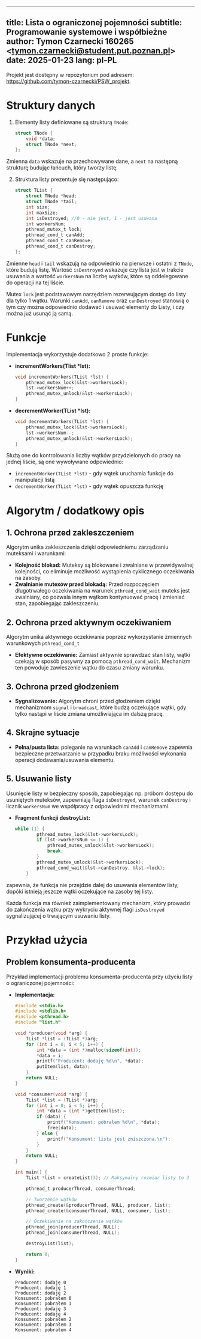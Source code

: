 ﻿

---
title:    Lista o ograniczonej pojemności
subtitle: Programowanie systemowe i współbieżne
author:   Tymon Czarnecki 160265 \<<tymon.czarnecki@student.put.poznan.pl>\>
date:     2025-01-23
lang:     pl-PL
---


Projekt jest dostępny w repozytorium pod adresem:  
<https://github.com/tymon-czarnecki/PSW_projekt>.


# Struktury danych

1. Elementy listy definiowane są strukturą `TNode`:
	```C
	struct TNode {
	    void *data;
	    struct TNode *next;
	};
	```
Zmienna `data` wskazuje na przechowywane dane, a `next` na następną strukturę budując łańcuch, który tworzy listę.

2. Struktura listy prezentuje się następująco:
    ```C
	struct TList {
	    struct TNode *head;
	    struct TNode *tail;
	    int size;
	    int maxSize;
	    int isDestroyed; //0 - nie jest, 1 - jest usuwana
	    int workersNum;
	    pthread_mutex_t lock;
	    pthread_cond_t canAdd;
	    pthread_cond_t canRemove;
	    pthread_cond_t canDestroy;
	};
	```
	
Zmienne `head` i `tail` wskazują na odpowiednio na pierwsze i ostatni z `TNode`, które budują listę. 
Wartość `isDestroyed` wskazuje czy lista jest w trakcie usuwania a wartość `workersNum` na liczbę wątków, które są oddelegowane do operacji na tej liście.

Mutex `lock` jest podstawowym narzędziem rezerwującym dostęp do listy dla tylko 1 wątku.
Warunki `canAdd`, `canRemove` oraz `canDestroyed` stanowią o tym czy można odpowiednio dodawać i usuwać elementy do Listy, i czy można już usunąć ją samą.

# Funkcje

Implementacja wykorzystuje dodatkowo 2 proste funkcje:

- **incrementWorkers(Tlist \*lst):**

	```C
	void incrementWorkers(TList *lst) {
	    pthread_mutex_lock(&lst->workersLock);
	    lst->workersNum++;
	    pthread_mutex_unlock(&lst->workersLock);
	}
	```

- **decrementWorker(TList \*lst):**
	```C
	void decrementWorkers(TList *lst) {
	    pthread_mutex_lock(&lst->workersLock);
	    lst->workersNum--;
	    pthread_mutex_unlock(&lst->workersLock);
	}
	```

Służą one do kontrolowania liczby wątków przydzielonych do pracy na jednej liście, są one wywoływane odpowiednio:
- `incrementWorker(TList *lst)` - gdy wątek uruchamia funkcje do manipulacji listą
- `decrementWorker(TList *lst)` - gdy wątek opuszcza funkcję

# Algorytm / dodatkowy opis

## 1. Ochrona przed zakleszczeniem

Algorytm unika zakleszczenia dzięki odpowiedniemu zarządzaniu muteksami i warunkami:

- **Kolejność blokad:** Muteksy są blokowane i zwalniane w przewidywalnej kolejności, co eliminuje możliwość wystąpienia cyklicznego oczekiwania na zasoby.
-   **Zwalnianie mutexów przed blokadą:** Przed rozpoczęciem długotrwałego oczekiwania na warunek `pthread_cond_wait` muteks jest zwalniany, co pozwala innym wątkom kontynuować pracę i zmieniać stan, zapobiegając zakleszczeniu.

## 2. Ochrona przed aktywnym oczekiwaniem

Algorytm unika aktywnego oczekiwania poprzez wykorzystanie zmiennych warunkowych `pthread_cond_t`

- **Efektywne oczekiwanie:** Zamiast aktywnie sprawdzać stan listy, wątki czekają w sposób pasywny za pomocą `pthread_cond_wait`. Mechanizm ten powoduje zawieszenie wątku do czasu zmiany warunku.

## 3. Ochrona przed głodzeniem

- **Sygnalizowanie:** Algorytm chroni przed głodzeniem dzięki mechanizmom `signal` i `broadcast`, które budzą oczekujące wątki, gdy tylko nastąpi w liście zmiana umożliwiająca im dalszą pracę.

## 4. Skrajne sytuacje

- **Pełna/pusta lista:** poleganie na warunkach `canAdd` i `canRemove` zapewnia bezpieczne przetwarzanie w przypadku braku możliwości wykonania operacji dodawania/usuwania elementu.

## 5. Usuwanie listy
Usunięcie listy w bezpieczny sposób, zapobiegając np. próbom dostępu do usuniętych muteksów, zapewniają flaga `isDestroyed`, warunek `canDestroy` i licznik `workersNum` we współpracy z odpowiednimi mechanizmami.

- **Fragment funkcji destroyList:**

	```C
	while (1) {
	        pthread_mutex_lock(&lst->workersLock);
	        if (lst->workersNum <= 1) {
	            pthread_mutex_unlock(&lst->workersLock);
	            break;
	        }
	        pthread_mutex_unlock(&lst->workersLock);
	        pthread_cond_wait(&lst->canDestroy, &lst->lock);
	    }
	```
zapewnia, że funkcja nie przejdzie dalej do usuwania elementów listy, dopóki istnieją jeszcze wątki oczekujące na zasoby tej listy.
    
Każda funkcja ma również zaimplementowany mechanizm, który prowadzi do zakończenia wątku przy wykryciu aktywnej flagi `isDestroyed` sygnalizującej o trwającym usuwaniu listy.

# Przykład użycia
## Problem konsumenta-producenta
Przykład implementacji problemu konsumenta-producenta przy użyciu listy o ograniczonej pojemności:

- **Implementacja:**
	```C
	#include <stdio.h>
	#include <stdlib.h>
	#include <pthread.h>
	#include "list.h"

	void *producer(void *arg) {
	    TList *list = (TList *)arg;
	    for (int i = 0; i < 5; i++) {
	        int *data = (int *)malloc(sizeof(int));
	        *data = i;
	        printf("Producent: dodaję %d\n", *data);
	        putItem(list, data);
	    }
	    return NULL;
	}

	void *consumer(void *arg) {
	    TList *list = (TList *)arg;
	    for (int i = 0; i < 5; i++) {
	        int *data = (int *)getItem(list);
	        if (data) {
	            printf("Konsument: pobrałem %d\n", *data);
	            free(data);
	        } else {
	            printf("Konsument: lista jest zniszczona.\n");
	        }
	    }
	    return NULL;
	}

	int main() {
	    TList *list = createList(3); // Maksymalny rozmiar listy to 3

	    pthread_t producerThread, consumerThread;

	    // Tworzenie wątków
	    pthread_create(&producerThread, NULL, producer, list);
	    pthread_create(&consumerThread, NULL, consumer, list);

	    // Oczekiwanie na zakończenie wątków
	    pthread_join(producerThread, NULL);
	    pthread_join(consumerThread, NULL);

	    destroyList(list);

	    return 0;
	}
	```

- **Wyniki:**
	```
	Producent: dodaję 0
	Producent: dodaję 1
	Producent: dodaję 2
	Konsument: pobrałem 0
	Konsument: pobrałem 1
	Producent: dodaję 3
	Producent: dodaję 4
	Konsument: pobrałem 2
	Konsument: pobrałem 3
	Konsument: pobrałem 4
	```
